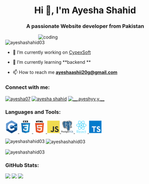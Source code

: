 <h1 align="center">Hi 👋, I'm Ayesha Shahid</h1>
<h3 align="center">A passionate Website developer from Pakistan</h3>

<img align="right" alt="coding" width="400" src="https://media.licdn.com/dms/image/D5612AQFuWiuEBRAcNw/article-cover_image-shrink_600_2000/0/1694701932900?e=2147483647&v=beta&t=sFRBnSLCQQJN_CiJ2VB7fxyIBdPgpPnZOTE7DGP_zRA">
<p align="left"> <img src="https://komarev.com/ghpvc/?username=ayeshashahid03&label=Profile%20views&color=0e75b6&style=flat" alt="ayeshashahid03" /> </p>

- 🔭 I’m currently working on [CypexSoft](https://cypexsoft.com/)

- 🌱 I’m currently learning **backend  **

- 📫 How to reach me **ayeshaashii20g@gmail.com**

<h3 align="left">Connect with me:</h3>
<p align="left">
<a href="https://twitter.com/76Ayesha" target="blank"><img align="center" src="https://raw.githubusercontent.com/rahuldkjain/github-profile-readme-generator/master/src/images/icons/Social/twitter.svg" alt="ayesha07" height="30" width="40" /></a>
<a href="https://www.linkedin.com/in/ayesha-shahid-6b884a28a/" target="blank"><img align="center" src="https://raw.githubusercontent.com/rahuldkjain/github-profile-readme-generator/master/src/images/icons/Social/linked-in-alt.svg" alt="ayesha shahid" height="30" width="40" /></a>
<a href="https://instagram.com/__.ayeshyy.y.__" target="blank"><img align="center" src="https://raw.githubusercontent.com/rahuldkjain/github-profile-readme-generator/master/src/images/icons/Social/instagram.svg" alt="__.ayeshyy.y.__" height="30" width="40" /></a>
</p>

<h3 align="left">Languages and Tools:</h3>
<p align="left"> <a href="https://www.w3schools.com/cpp/" target="_blank" rel="noreferrer"> <img src="https://raw.githubusercontent.com/devicons/devicon/master/icons/cplusplus/cplusplus-original.svg" alt="cplusplus" width="40" height="40"/> </a> <a href="https://www.w3schools.com/css/" target="_blank" rel="noreferrer"> <img src="https://raw.githubusercontent.com/devicons/devicon/master/icons/css3/css3-original-wordmark.svg" alt="css3" width="40" height="40"/> </a> <a href="https://www.w3.org/html/" target="_blank" rel="noreferrer"> <img src="https://raw.githubusercontent.com/devicons/devicon/master/icons/html5/html5-original-wordmark.svg" alt="html5" width="40" height="40"/> </a> <a href="https://developer.mozilla.org/en-US/docs/Web/JavaScript" target="_blank" rel="noreferrer"> <img src="https://raw.githubusercontent.com/devicons/devicon/master/icons/javascript/javascript-original.svg" alt="javascript" width="40" height="40"/> </a> <a href="https://www.postgresql.org" target="_blank" rel="noreferrer"> <img src="https://raw.githubusercontent.com/devicons/devicon/master/icons/postgresql/postgresql-original-wordmark.svg" alt="postgresql" width="40" height="40"/> </a> <a href="https://reactjs.org/" target="_blank" rel="noreferrer"> <img src="https://raw.githubusercontent.com/devicons/devicon/master/icons/react/react-original-wordmark.svg" alt="react" width="40" height="40"/> </a> <a href="https://www.typescriptlang.org/" target="_blank" rel="noreferrer"> <img src="https://raw.githubusercontent.com/devicons/devicon/master/icons/typescript/typescript-original.svg" alt="typescript" width="40" height="40"/> </a> </p>



<p><img align="left" src="https://github-readme-stats.vercel.app/api/top-langs?
username=ayeshashahid03&show_icons=true&locale=en&layout=compact" alt="ayeshashahid03" /></p>

<p>&nbsp;<img align="center" src="https://github-readme-stats.vercel.app/api?username=ayeshashahid03&show_icons=true&locale=en" alt="ayeshashahid03" /></p>

<p><img align="center" src="https://github-readme-streak-stats.herokuapp.com/?user=ayeshashahid03&" alt="ayeshashahid03" /></p>

### GitHub Stats:

![](https://github-readme-stats.vercel.app/api?username=AyeshaShahid03=dark&hide_border=false&include_all_commits=false&count_private=true)
![](https://github-readme-streak-stats.herokuapp.com/?user=AyeshaShahid03&theme=dark&hide_border=false)
![](https://github-readme-stats.vercel.app/api/top-langs/?username=AyeshaShahid03&theme=dark&hide_border=false&include_all_commits=false&count_private=true&layout=compact)

<!--
### Badges
